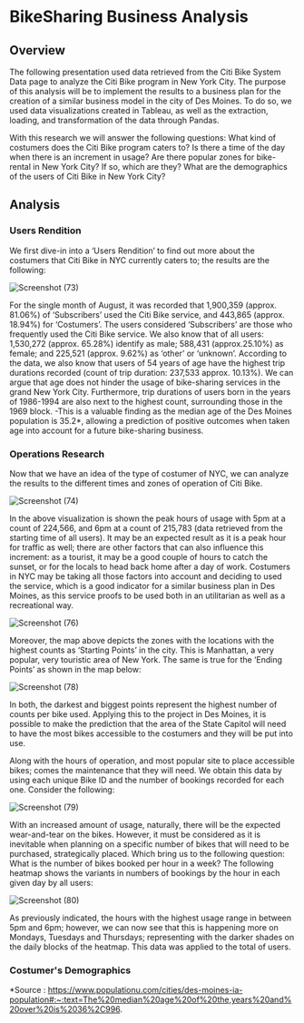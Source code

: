 # BikeSharing Business Analysis

## Overview

The following presentation used data retrieved from the Citi Bike System Data page to analyze the Citi Bike program in New York City.  The purpose of this analysis will be to implement the results to a business plan for the creation of a similar business model in the city of Des Moines. To do so, we used data visualizations created in Tableau, as well as the extraction, loading, and transformation of the data through Pandas. 

With this research we will answer the following questions:
	What kind of costumers does the Citi Bike program caters to?
	Is there a time of the day when there is an increment in usage?
  	Are there popular zones for bike-rental in New York City? If so, which are they?
	What are the demographics of the users of Citi Bike in New York City?

## Analysis

### Users Rendition

We first dive-in into a ‘Users Rendition’ to find out more about the costumers that Citi Bike in NYC currently caters to; the results are the following:

![Screenshot (73)](https://user-images.githubusercontent.com/111472338/213178044-be373afe-dfb9-4c90-a0ed-eec00b6b28a1.png)

For the single month of August, it was recorded that 1,900,359 (approx. 81.06%) of ‘Subscribers’ used the Citi Bike service, and 443,865 (approx. 18.94%) for ‘Costumers’. The users considered ‘Subscribers’ are those who frequently used the Citi Bike service. We also know that of all users: 1,530,272 (approx. 65.28%) identify as male; 588,431 (approx.25.10%) as female; and 225,521 (approx. 9.62%) as ‘other’ or ‘unknown’. According to the data, we also know that users of 54 years of age have the highest trip durations recorded (count of trip duration: 237,533 approx. 10.13%).  We can argue that age does not hinder the usage of bike-sharing services in the grand New York City. Furthermore, trip durations of users born in the years of 1986-1994 are also next to the highest count, surrounding those in the 1969 block. -This is a valuable finding as the median age of the Des Moines population is 35.2*, allowing a prediction of positive outcomes when taken age into account for a future bike-sharing business.

### Operations Research

Now that we have an idea of the type of costumer of NYC, we can analyze the results to the different times and zones of operation of Citi Bike. 

![Screenshot (74)](https://user-images.githubusercontent.com/111472338/213188806-0cce9ca7-9064-4ee1-8b5a-e848d638b018.png)

In the above visualization is shown the peak hours of usage with 5pm at a count of 224,566, and 6pm at a count of 215,783 (data retrieved from the starting time of all users). It may be an expected result as it is a peak hour for traffic as well; there are other factors that can also influence this increment: as a tourist, it may be a good couple of hours to catch the sunset, or for the locals to head back home after a day of work. Costumers in NYC may be taking all those factors into account and deciding to used the service, which is a good indicator for a similar business plan in Des Moines, as this service proofs to be used both in an utilitarian as well as a recreational way.

![Screenshot (76)](https://user-images.githubusercontent.com/111472338/213192121-74f63e50-db6a-426f-834c-7cd171f016b6.png)

Moreover, the map above depicts the zones with the locations with the highest counts as ‘Starting Points’ in the city. This is Manhattan, a very popular, very touristic area of New York. The same is true for the ‘Ending Points’ as shown in the map below:

![Screenshot (78)](https://user-images.githubusercontent.com/111472338/213194400-ef057534-3802-4f8c-9952-9f2385b367f8.png)

In both, the darkest and biggest points represent the highest number of counts per bike used. Applying this to the project in Des Moines, it is possible to make the prediction that the area of the State Capitol will need to have the most bikes accessible to the costumers and they will be put into use.

Along with the hours of operation, and most popular site to place accessible bikes; comes the maintenance that they will need.
We obtain this data by using each unique Bike ID and the number of bookings recorded for each one. Consider the following:

![Screenshot (79)](https://user-images.githubusercontent.com/111472338/213197986-5519f97f-04d3-4a3c-aea2-16266a65ad21.png)

With an increased amount of usage, naturally, there will be the expected wear-and-tear on the bikes. However, it must be considered as it is inevitable when planning on a specific number of bikes that will need to be purchased, strategically placed. 
Which bring us to the following question: What is the number of bikes booked per hour in a week?
The following heatmap shows the variants in numbers of bookings by the hour in each given day by all users:

![Screenshot (80)](https://user-images.githubusercontent.com/111472338/213200545-6f45371b-c31a-42b6-b671-099548486477.png)

As previously indicated, the hours with the highest usage range in between 5pm and 6pm; however, we can now see that this is happening more on Mondays, Tuesdays and Thursdays; representing with the darker shades on the daily blocks of the heatmap. This data was applied to the total of users.



### Costumer's Demographics



*Source :  https://www.populationu.com/cities/des-moines-ia-population#:~:text=The%20median%20age%20of%20the,years%20and%20over%20is%2036%2C996.
